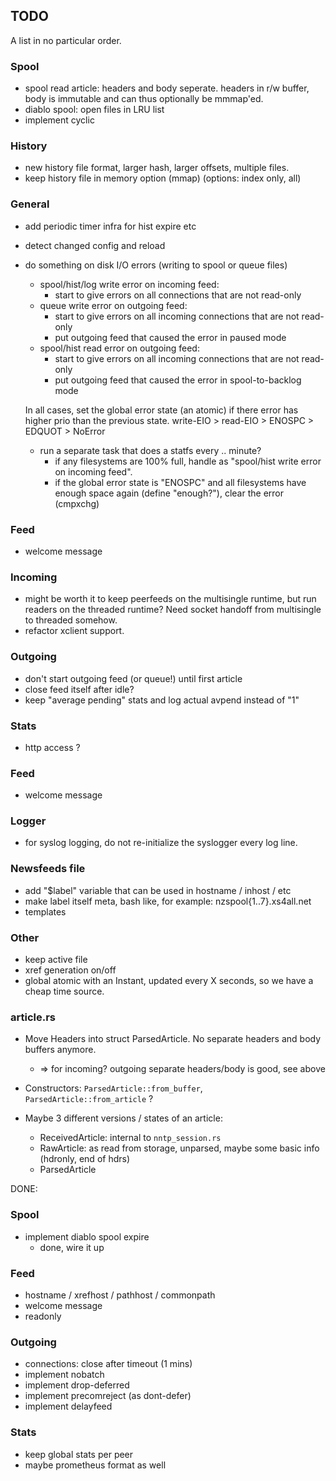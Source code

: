 
## TODO

A list in no particular order.

### Spool

- spool read article: headers and body seperate. headers in r/w buffer,
  body is immutable and can thus optionally be mmmap'ed.
- diablo spool: open files in LRU list
- implement cyclic

### History

- new history file format, larger hash, larger offsets, multiple files.
- keep history file in memory option (mmap) (options: index only, all)

### General
- add periodic timer infra for hist expire etc
- detect changed config and reload

- do something on disk I/O errors (writing to spool or queue files)
  + spool/hist/log write error on incoming feed:
    - start to give errors on all connections that are not read-only
  + queue write error on outgoing feed:
    - start to give errors on all incoming connections that are not read-only
    - put outgoing feed that caused the error in paused mode
  + spool/hist read error on outgoing feed:
    - start to give errors on all incoming connections that are not read-only
    - put outgoing feed that caused the error in spool-to-backlog mode

  In all cases, set the global error state (an atomic) if there error has
  higher prio than the previous state. write-EIO > read-EIO > ENOSPC > EDQUOT > NoError

  + run a separate task that does a statfs every .. minute?
    - if any filesystems are 100% full, handle as "spool/hist write error on incoming feed".
    - if the global error state is "ENOSPC" and all filesystems have
      enough space again (define "enough?"), clear the error (cmpxchg)

### Feed
- welcome message

### Incoming
- might be worth it to keep peerfeeds on the multisingle runtime,
  but run readers on the threaded runtime? Need socket handoff
  from multisingle to threaded somehow.
- refactor xclient support.

### Outgoing
- don't start outgoing feed (or queue!) until first article
- close feed itself after idle?
- keep "average pending" stats and log actual avpend instead of "1"

### Stats
- http access ?

### Feed
- welcome message

### Logger
- for syslog logging, do not re-initialize the syslogger every log line.

### Newsfeeds file
- add "$label" variable that can be used in hostname / inhost / etc
- make label itself meta, bash like, for example: nzspool{1..7}.xs4all.net
- templates

### Other

- keep active file
- xref generation on/off
- global atomic with an Instant, updated every X seconds, so we have a cheap time source.

### article.rs

- Move Headers into struct ParsedArticle. No separate headers and body buffers anymore.
  + => for incoming? outgoing separate headers/body is good, see above
- Constructors: `ParsedArticle::from_buffer`, `ParsedArticle::from_article` ?

- Maybe 3 different versions / states of an article:
  - ReceivedArticle: internal to `nntp_session.rs`
  - RawArticle: as read from storage, unparsed, maybe some basic info (hdronly, end of hdrs)
  - ParsedArticle

DONE:

### Spool

- implement diablo spool expire
  + done, wire it up

### Feed

- hostname / xrefhost / pathhost / commonpath
- welcome message
- readonly

### Outgoing
- connections: close after timeout (1 mins)
- implement nobatch
- implement drop-deferred
- implement precomreject (as dont-defer)
- implement delayfeed

### Stats
- keep global stats per peer
- maybe prometheus format as well
